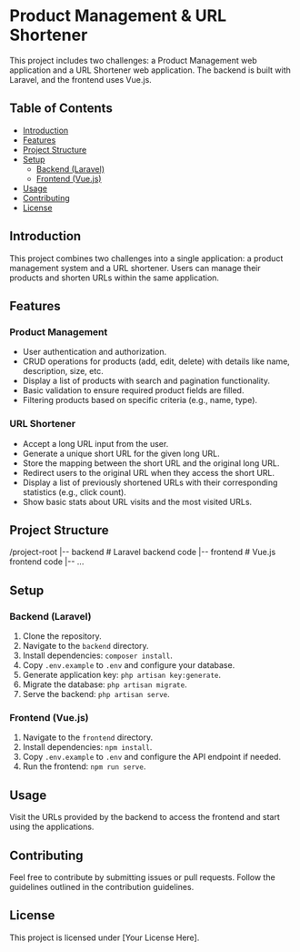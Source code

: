 # Product Management & URL Shortener

This project includes two challenges: a Product Management web application and a URL Shortener web application. The backend is built with Laravel, and the frontend uses Vue.js.

## Table of Contents

- [Introduction](#introduction)
- [Features](#features)
- [Project Structure](#project-structure)
- [Setup](#setup)
  - [Backend (Laravel)](#backend-laravel)
  - [Frontend (Vue.js)](#frontend-vuejs)
- [Usage](#usage)
- [Contributing](#contributing)
- [License](#license)

## Introduction

This project combines two challenges into a single application: a product management system and a URL shortener. Users can manage their products and shorten URLs within the same application.

## Features

### Product Management

- User authentication and authorization.
- CRUD operations for products (add, edit, delete) with details like name, description, size, etc.
- Display a list of products with search and pagination functionality.
- Basic validation to ensure required product fields are filled.
- Filtering products based on specific criteria (e.g., name, type).

### URL Shortener

- Accept a long URL input from the user.
- Generate a unique short URL for the given long URL.
- Store the mapping between the short URL and the original long URL.
- Redirect users to the original URL when they access the short URL.
- Display a list of previously shortened URLs with their corresponding statistics (e.g., click count).
- Show basic stats about URL visits and the most visited URLs.

## Project Structure

/project-root
|-- backend # Laravel backend code
|-- frontend # Vue.js frontend code
|-- ...


## Setup

### Backend (Laravel)

1. Clone the repository.
2. Navigate to the `backend` directory.
3. Install dependencies: `composer install`.
4. Copy `.env.example` to `.env` and configure your database.
5. Generate application key: `php artisan key:generate`.
6. Migrate the database: `php artisan migrate`.
7. Serve the backend: `php artisan serve`.

### Frontend (Vue.js)

1. Navigate to the `frontend` directory.
2. Install dependencies: `npm install`.
3. Copy `.env.example` to `.env` and configure the API endpoint if needed.
4. Run the frontend: `npm run serve`.

## Usage

Visit the URLs provided by the backend to access the frontend and start using the applications.

## Contributing

Feel free to contribute by submitting issues or pull requests. Follow the guidelines outlined in the contribution guidelines.

## License

This project is licensed under [Your License Here].

